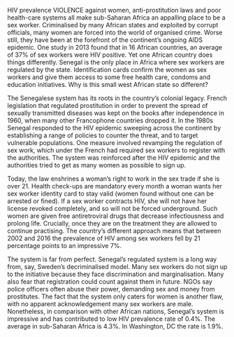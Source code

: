 HIV prevalence
VIOLENCE against women, anti-prostitution laws and poor health-care systems all make sub-Saharan Africa an appalling place to be a sex worker. Criminalised by many African states and exploited by corrupt officials, many women are forced into the world of organised crime. Worse still, they have been at the forefront of the continent’s ongoing AIDS epidemic. One study in 2013 found that in 16 African countries, an average of 37% of sex workers were HIV positive. Yet one African country does things differently. Senegal is the only place in Africa where sex workers are regulated by the state. Identification cards confirm the women as sex workers and give them access to some free health care, condoms and education initiatives.  Why is this small west African state so different?

The Senegalese system has its roots in the country’s colonial legacy. French legislation that regulated prostitution in order to prevent the spread of sexually transmitted diseases was kept on the books after independence in 1960, when many other Francophone countries dropped it. In the 1980s Senegal responded to the HIV epidemic sweeping across the continent by establishing a range of policies to counter the threat, and to target vulnerable populations. One measure involved revamping the regulation of sex work, which under the French had required sex workers to register with the authorities. The system was reinforced after the HIV epidemic and the authorities tried to get as many women as possible to sign up.  

Today, the law enshrines a woman’s right to work in the sex trade if she is over 21. Health check-ups are mandatory every month a woman wants her sex worker identity card to stay valid (women found without one can be arrested or fined).  If a sex worker contracts HIV, she will not have her license revoked completely, and so will not be forced underground.  Such women are given free antiretroviral drugs that decrease infectiousness and prolong life. Crucially, once they are on the treatment they are allowed to continue practising. The country’s different approach means that between 2002 and 2016 the prevalence of HIV among sex workers fell by 21 percentage points to an impressive 7%.   

The system is far from perfect. Senegal’s regulated system is a long way from, say, Sweden’s decriminalised model. Many sex workers do not sign up to the initiative because they face discrimination and marginalisation. Many also fear that registration could count against them in future.  NGOs say police officers often abuse their power, demanding sex and money from prostitutes. The fact that the system only caters for women is another flaw, with no apparent acknowledgement many sex workers are male. Nonetheless, in comparison with other African nations, Senegal’s system is impressive and has contributed to low HIV prevalence rate of 0.4%. The average in sub-Saharan Africa is 4.3%. In Washington, DC the rate is 1.9%.
